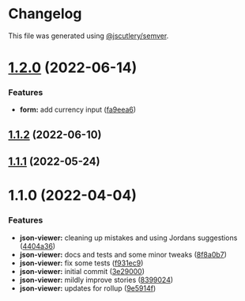 # Changelog

This file was generated using [@jscutlery/semver](https://github.com/jscutlery/semver).

# [1.2.0](https://github.com/Availity/availity-react/compare/@availity/json-viewer@1.1.2...@availity/json-viewer@1.2.0) (2022-06-14)


### Features

* **form:** add currency input ([fa9eea6](https://github.com/Availity/availity-react/commit/fa9eea6a3b3dd2ef741a0658c102e36c6db5288c))



## [1.1.2](https://github.com/Availity/availity-react/compare/@availity/json-viewer@1.1.1...@availity/json-viewer@1.1.2) (2022-06-10)



## [1.1.1](https://github.com/Availity/availity-react/compare/@availity/json-viewer@1.1.0...@availity/json-viewer@1.1.1) (2022-05-24)



# 1.1.0 (2022-04-04)


### Features

* **json-viewer:** cleaning up mistakes and using Jordans suggestions ([4404a36](https://github.com/Availity/availity-react/commit/4404a362a8e5d2283d9eb01611322e75873df3f4))
* **json-viewer:** docs and tests and some minor tweaks ([8f8a0b7](https://github.com/Availity/availity-react/commit/8f8a0b74439a3bd1d640bdf55b151667f53f8b29))
* **json-viewer:** fix some tests ([f931ec9](https://github.com/Availity/availity-react/commit/f931ec94d1f1e5dd4a8b1ff01788182422a1fd78))
* **json-viewer:** initial commit ([3e29000](https://github.com/Availity/availity-react/commit/3e2900028e69263fb516da74e8dc4eae08f7d3bd))
* **json-viewer:** mildly improve stories ([8399024](https://github.com/Availity/availity-react/commit/83990242cfbdfc34f4408c016e67eac0474f794f))
* **json-viewer:** updates for rollup ([9e5914f](https://github.com/Availity/availity-react/commit/9e5914ff37fabe68597baf2c1d93ca925433f606))
